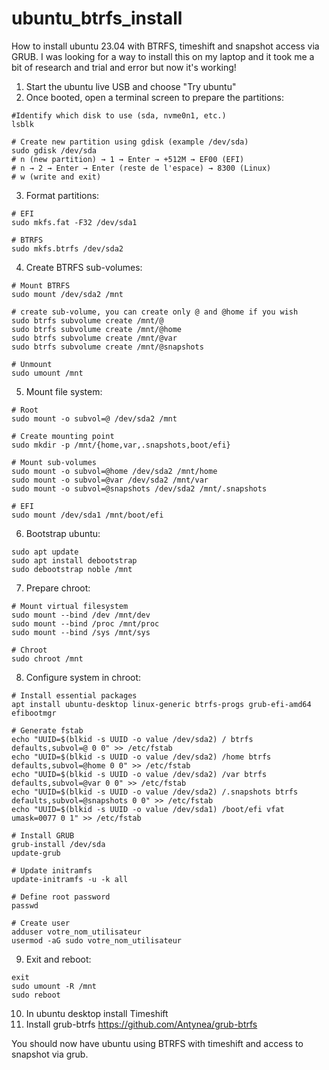 # ubuntu_btrfs_install
How to install ubuntu 23.04 with BTRFS, timeshift and snapshot access via GRUB.
I was looking for a way to install this on my laptop and it took me a bit of research and trial and error but now it's working!

1. Start the ubuntu live USB and choose "Try ubuntu"
2. Once booted, open a terminal screen to prepare the partitions:
```
#Identify which disk to use (sda, nvme0n1, etc.)
lsblk

# Create new partition using gdisk (example /dev/sda)
sudo gdisk /dev/sda
# n (new partition) → 1 → Enter → +512M → EF00 (EFI)
# n → 2 → Enter → Enter (reste de l'espace) → 8300 (Linux)
# w (write and exit)
```
3. Format partitions:
```
# EFI
sudo mkfs.fat -F32 /dev/sda1

# BTRFS
sudo mkfs.btrfs /dev/sda2
```
4. Create BTRFS sub-volumes:
```
# Mount BTRFS
sudo mount /dev/sda2 /mnt

# create sub-volume, you can create only @ and @home if you wish
sudo btrfs subvolume create /mnt/@
sudo btrfs subvolume create /mnt/@home
sudo btrfs subvolume create /mnt/@var
sudo btrfs subvolume create /mnt/@snapshots

# Unmount
sudo umount /mnt
```
5. Mount file system:
```
# Root
sudo mount -o subvol=@ /dev/sda2 /mnt

# Create mounting point
sudo mkdir -p /mnt/{home,var,.snapshots,boot/efi}

# Mount sub-volumes
sudo mount -o subvol=@home /dev/sda2 /mnt/home
sudo mount -o subvol=@var /dev/sda2 /mnt/var
sudo mount -o subvol=@snapshots /dev/sda2 /mnt/.snapshots

# EFI
sudo mount /dev/sda1 /mnt/boot/efi
```
6. Bootstrap ubuntu:
```
sudo apt update
sudo apt install debootstrap
sudo debootstrap noble /mnt
```

7. Prepare chroot:
```
# Mount virtual filesystem
sudo mount --bind /dev /mnt/dev
sudo mount --bind /proc /mnt/proc
sudo mount --bind /sys /mnt/sys

# Chroot
sudo chroot /mnt
```
8. Configure system in chroot:
```
# Install essential packages
apt install ubuntu-desktop linux-generic btrfs-progs grub-efi-amd64 efibootmgr

# Generate fstab
echo "UUID=$(blkid -s UUID -o value /dev/sda2) / btrfs defaults,subvol=@ 0 0" >> /etc/fstab
echo "UUID=$(blkid -s UUID -o value /dev/sda2) /home btrfs defaults,subvol=@home 0 0" >> /etc/fstab
echo "UUID=$(blkid -s UUID -o value /dev/sda2) /var btrfs defaults,subvol=@var 0 0" >> /etc/fstab
echo "UUID=$(blkid -s UUID -o value /dev/sda2) /.snapshots btrfs defaults,subvol=@snapshots 0 0" >> /etc/fstab
echo "UUID=$(blkid -s UUID -o value /dev/sda1) /boot/efi vfat umask=0077 0 1" >> /etc/fstab

# Install GRUB
grub-install /dev/sda
update-grub

# Update initramfs
update-initramfs -u -k all

# Define root password
passwd

# Create user
adduser votre_nom_utilisateur
usermod -aG sudo votre_nom_utilisateur
```
9. Exit and reboot:
```
exit
sudo umount -R /mnt
sudo reboot
```
10. In ubuntu desktop install Timeshift
11. Install grub-btrfs https://github.com/Antynea/grub-btrfs

You should now have ubuntu using BTRFS with timeshift and access to snapshot via grub.
 
